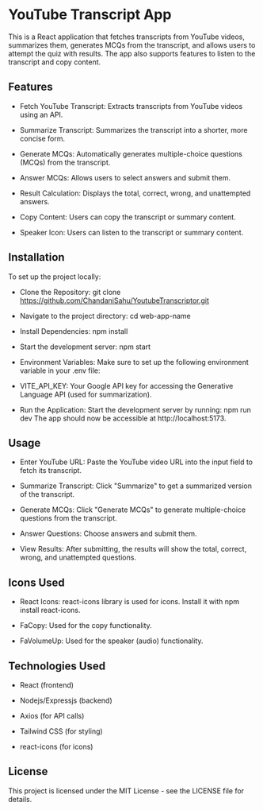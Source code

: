 # YouTube Transcript App

This is a React application that fetches transcripts from YouTube videos, summarizes them, generates MCQs from the transcript, and allows users to attempt the quiz with results. The app also supports features to listen to the transcript and copy content.


## Features

- Fetch YouTube Transcript: Extracts transcripts from YouTube videos using an API.

- Summarize Transcript: Summarizes the transcript into a shorter, more concise form.

- Generate MCQs: Automatically generates multiple-choice questions (MCQs) from the 
  transcript.

- Answer MCQs: Allows users to select answers and submit them.

- Result Calculation: Displays the total, correct, wrong, and unattempted answers.

- Copy Content: Users can copy the transcript or summary content.

- Speaker Icon: Users can listen to the transcript or summary content.

## Installation
To set up the project locally:

- Clone the Repository:
git clone https://github.com/ChandaniSahu/YoutubeTranscriptor.git

- Navigate to the project directory:
cd web-app-name

- Install Dependencies: 
npm install

- Start the development server:
npm start


- Environment Variables: 
Make sure to set up the following environment variable in your .env file:

- VITE_API_KEY: 
Your Google API key for accessing the Generative Language API (used for summarization).

- Run the Application: 
Start the development server by running:
npm run dev
The app should now be accessible at http://localhost:5173.


## Usage

- Enter YouTube URL: Paste the YouTube video URL into the input field to fetch its transcript.

- Summarize Transcript: Click "Summarize" to get a summarized version of the transcript.

- Generate MCQs: Click "Generate MCQs" to generate multiple-choice questions from the transcript.

- Answer Questions: Choose answers and submit them.

- View Results: After submitting, the results will show the total, correct, wrong, and unattempted questions.


## Icons Used

- React Icons: react-icons library is used for icons. Install it with npm install react-icons.

- FaCopy: Used for the copy functionality.

- FaVolumeUp: Used for the speaker (audio) functionality.


## Technologies Used

- React (frontend)

- Nodejs/Expressjs (backend)

- Axios (for API calls)

- Tailwind CSS (for styling)

- react-icons (for icons)

## License
This project is licensed under the MIT License - see the LICENSE file for details.

